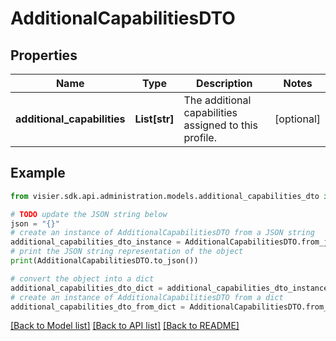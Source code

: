 # AdditionalCapabilitiesDTO


## Properties

Name | Type | Description | Notes
------------ | ------------- | ------------- | -------------
**additional_capabilities** | **List[str]** | The additional capabilities assigned to this profile. | [optional] 

## Example

```python
from visier.sdk.api.administration.models.additional_capabilities_dto import AdditionalCapabilitiesDTO

# TODO update the JSON string below
json = "{}"
# create an instance of AdditionalCapabilitiesDTO from a JSON string
additional_capabilities_dto_instance = AdditionalCapabilitiesDTO.from_json(json)
# print the JSON string representation of the object
print(AdditionalCapabilitiesDTO.to_json())

# convert the object into a dict
additional_capabilities_dto_dict = additional_capabilities_dto_instance.to_dict()
# create an instance of AdditionalCapabilitiesDTO from a dict
additional_capabilities_dto_from_dict = AdditionalCapabilitiesDTO.from_dict(additional_capabilities_dto_dict)
```
[[Back to Model list]](../README.md#documentation-for-models) [[Back to API list]](../README.md#documentation-for-api-endpoints) [[Back to README]](../README.md)


